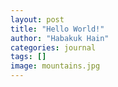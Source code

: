 ```yaml
---
layout: post
title: "Hello World!"
author: "Habakuk Hain"
categories: journal
tags: []
image: mountains.jpg
---
```

